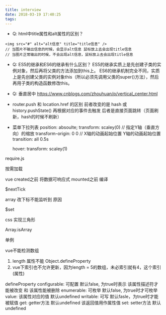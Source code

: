 ```yaml
---
title: interview
date: 2018-03-19 17:40:25
tags:
---
```

* Q: html中title属性和alt属性的区别？
```
<img src="#" alt="alt信息" title="title信息" />
// 当图片不输出信息的时候，会显示alt信息 鼠标放上去会出现title信息
// 当图片正常输出的时候，不会出现alt信息，鼠标放上去会出现title信息
```

* Q: ES5的继承和ES6的继承有什么区别？
ES5的继承实质上是先创建子类的实例对象，然后再将父类的方法添加到this上。
ES6的继承机制完全不同，实质上是先创建父类的实例对象this（所以必须先调用父类的super()方法），然后再用子类的构造函数修改this。

* Q: 垂直居中
https://www.cnblogs.com/zhouhuan/p/vertical_center.html

* router.push 和 location.href 的区别
前者改变的是 hash 或 history.pushState() 再根据对应的事件去触发
后者是直接页面跳转（页面刷新，hash的时候不刷新）

* 菜单下拉列表
  position: absoulte;
  transform: scaley(0) // 指定Y轴（垂直方向）的缩放
  transform-origin: 0 0 // X轴的动画起始位置 Y轴的动画起始位置
  transition: all 0.5s

  hover: transform: scaley(1)

require.js

按需加载


vue
created之前 将数据可响应式
mounted之前 编译

$nextTick

array 改下标不能监听到 原因

$set


css
实现三角形

Array.isArray

单例

vue不能检测数组
1. length 属性不能 Object.defineProperty
2. vue下索引也不允许更新，因为length = 5的数组，未必索引就有4，这个索引(属性)

defineProperty
  configurable: 可配置
    默认false, 为true时表示 该属性描述符才能被改变 和 该属性能被删除
  enumerable: 可枚举
    默认false, 为true时才可枚举
  value: 该属性对应的值
    默认undefined
  writable: 可写
    默认fasle，为true时才能被赋值
  get: getter方法
    默认undefined 该返回值用作属性值
  set: setter方法
    默认undefined
    

